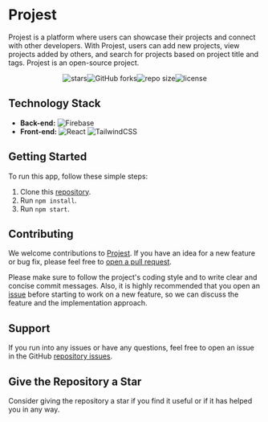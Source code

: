 # Projest

Projest is a platform where users can showcase their projects and connect with other developers. With Projest, users can add new projects, view projects added by others, and search for projects based on project title and tags. Projest is an open-source project.

<div style="display:flex;flex-wrap:wrap;justify-content:center;">
    <img src="https://badgen.net/github/stars/Frenziecodes/Projest" alt="stars"/>
    <img src="https://badgen.net/github/forks/Frenziecodes/Projest" alt="GitHub forks">
    <img src="https://badgen.net/github/repo-size/Frenziecodes/Projest" alt="repo size">
    <img src="https://badgen.net/github/license/Frenziecodes/Projest" alt="license"/>
</div>

## Technology Stack

* **Back-end:** ![Firebase](https://img.shields.io/badge/firebase-%23039BE5.svg?style=for-the-badge&logo=firebase)
* **Front-end:** ![React](https://img.shields.io/badge/react-%2320232a.svg?style=for-the-badge&logo=react&logoColor=%2361DAFB) ![TailwindCSS](https://img.shields.io/badge/tailwindcss-%2338B2AC.svg?style=for-the-badge&logo=tailwind-css&logoColor=white)

## Getting Started

To run this app, follow these simple steps:

1. Clone this [repository](https://github.com/lewisushindi/Projest).
2. Run `npm install`.
3. Run `npm start`.

## Contributing

We welcome contributions to [Projest](https://projest.vercel.app/). If you have an idea for a new feature or bug fix, please feel free to [open a pull request](https://github.com/lewisushindi/Projest/pulls).

Please make sure to follow the project's coding style and to write clear and concise commit messages. Also, it is highly recommended that you open an [issue](https://github.com/lewisushindi/Projest/issues) before starting to work on a new feature, so we can discuss the feature and the implementation approach.

## Support

If you run into any issues or have any questions, feel free to open an issue in the GitHub [repository issues](https://github.com/lewisushindi/Projest/issues).

## Give the Repository a Star

Consider giving the repository a star if you find it useful or if it has helped you in any way.
